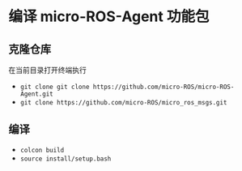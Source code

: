 # 编译 micro-ROS-Agent 功能包

## 克隆仓库
在当前目录打开终端执行
- ```git clone git clone https://github.com/micro-ROS/micro-ROS-Agent.git```
- ```git clone https://github.com/micro-ROS/micro_ros_msgs.git```

## 编译
- ```colcon build```
- ```source install/setup.bash```